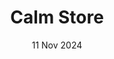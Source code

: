 ---
layout: ../layouts/Cases.astro
title: "Calm Store"
description: "Portfolio WordPress Theme using Blocks"
tags: ["wordpress","ajax","javascript","blocks"]
date: "11 Nov 2024"
color: "#ccc"
order: 1
---